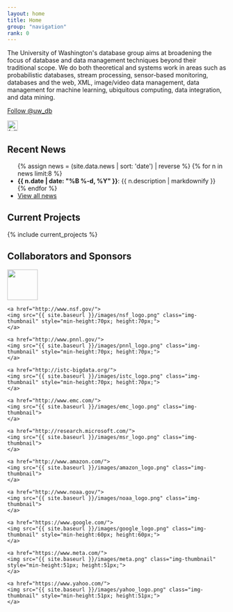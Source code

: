 ```yaml
---
layout: home
title: Home
group: "navigation"
rank: 0
---
```


<div id="fb-root"></div>
<script>(function(d, s, id) {
  var js, fjs = d.getElementsByTagName(s)[0];
  if (d.getElementById(id)) return;
  js = d.createElement(s); js.id = id;
  js.src = "//connect.facebook.net/en_US/sdk.js#xfbml=1&version=v2.10";
  fjs.parentNode.insertBefore(js, fjs);
}(document, 'script', 'facebook-jssdk'));</script>

<script async defer id="github-bjs" src="https://buttons.github.io/buttons.js"></script>

<p class="lead">
The University of Washington's database group aims at broadening the focus of database and data management techniques beyond their traditional scope.  We do both theoretical and systems work in areas such as probabilistic databases, stream processing, sensor-based monitoring, databases and the web, XML, image/video data management, data management for machine learning, ubiquitous computing, data integration, and data mining.
</p>

<p class="lead">
<a href="https://twitter.com/uw_db" class="twitter-follow-button" data-size="large" data-show-count="false" data-show-screen-name="false">Follow @uw_db</a><script async src="//platform.twitter.com/widgets.js" charset="utf-8"></script>

<a href="https://medium.com/@uwdb"><img class="icon" src="https://cdn-images-1.medium.com/max/800/1*F6SrJR7_s95r6oCF3ugMZw.png" alt="follow uwdb on medium" title="follow uwdb on medium" height="24"/></a>

<a class="github-button" href="https://github.com/uwdb" 
  aria-label="Follow @uwdb on GitHub"></a>  

<span class="fb-like" data-href="https://www.facebook.com/uwdbg" data-width="25" data-layout="button" data-action="like" data-size="small" data-show-faces="false" data-share="false"></span>
</p>

## Recent News
<!-- see also news.markdown -->
<style>
#RecentNews li>p {display: inline;}
</style>
<ul id="RecentNews">
{% assign news = (site.data.news | sort: 'date') | reverse %}
{% for n in news limit:8 %}
  <li>
   <span><b>{{ n.date | date: "%B %-d, %Y" }}</b></span>: {{ n.description | markdownify }}
  </li>
{% endfor %}
  <li>
   <a href="news.html">View all news</a>
  </li>
</ul>


## Current Projects

{% include current_projects %}


## Collaborators and Sponsors

<div height="50" class="flex-container logos images-container">
    <a href="http://escience.washington.edu">
    <img src="{{ site.baseurl }}/images/eScience_logo.png" class="img-thumbnail" style="min-height:70px; height:70px;">
    </a>

    <a href="http://www.nsf.gov/">
    <img src="{{ site.baseurl }}/images/nsf_logo.png" class="img-thumbnail" style="min-height:70px; height:70px;">
    </a>

    <a href="http://www.pnnl.gov/">
    <img src="{{ site.baseurl }}/images/pnnl_logo.png" class="img-thumbnail" style="min-height:70px; height:70px;">
    </a>

    <a href="http://istc-bigdata.org/">
    <img src="{{ site.baseurl }}/images/istc_logo.png" class="img-thumbnail" style="min-height:70px; height:70px;">
    </a>

    <a href="http://www.emc.com/">
    <img src="{{ site.baseurl }}/images/emc_logo.png" class="img-thumbnail">
    </a>

    <a href="http://research.microsoft.com/">
    <img src="{{ site.baseurl }}/images/msr_logo.png" class="img-thumbnail">
    </a>

    <a href="http://www.amazon.com/">
    <img src="{{ site.baseurl }}/images/amazon_logo.png" class="img-thumbnail">
    </a>

    <a href="http://www.noaa.gov/">
    <img src="{{ site.baseurl }}/images/noaa_logo.png" class="img-thumbnail">
    </a>

    <a href="https://www.google.com/">
    <img src="{{ site.baseurl }}/images/google_logo.png" class="img-thumbnail" style="min-height:60px; height:60px;">
    </a>

    <a href="https://www.meta.com/">
    <img src="{{ site.baseurl }}/images/meta.png" class="img-thumbnail" style="min-height:51px; height:51px;">
    </a>

    <a href="https://www.yahoo.com/">
    <img src="{{ site.baseurl }}/images/yahoo_logo.png" class="img-thumbnail" style="min-height:51px; height:51px;">
    </a>
</div>
